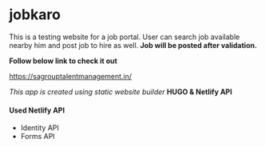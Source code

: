 # jobkaro

This is a testing website for a job portal. User can search job available nearby him and post job to hire as well.
**Job will be posted after validation.**

**Follow below link to check it out**

https://sagrouptalentmanagement.in/

_This app is created using static website builder_ **HUGO & Netlify API**

#### Used Netlify API
- Identity API
- Forms API

